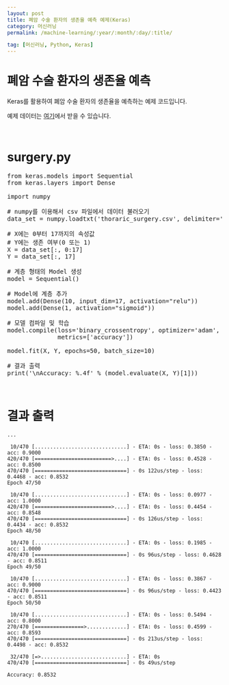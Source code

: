 ```yaml
---
layout: post
title: 폐암 수술 환자의 생존율 예측 예제(Keras)
category: 머신러닝
permalink: /machine-learning/:year/:month/:day/:title/

tag: [머신러닝, Python, Keras]
---
```

# 폐암 수술 환자의 생존율 예측

Keras를 활용하여 폐암 수술 환자의 생존율을 예측하는 예제 코드입니다. 

예제 데이터는 [여기](/assets/machine-learning/thoraric_surgery.csv)에서 받을 수 있습니다.

<br>

# surgery.py

<pre class="prettyprint">
from keras.models import Sequential
from keras.layers import Dense

import numpy

# numpy를 이용해서 csv 파일에서 데이터 불러오기
data_set = numpy.loadtxt('thoraric_surgery.csv', delimiter=',')

# X에는 0부터 17까지의 속성값
# Y에는 생존 여부(0 또는 1)
X = data_set[:, 0:17]
Y = data_set[:, 17]

# 계층 형태의 Model 생성
model = Sequential()

# Model에 계층 추가
model.add(Dense(10, input_dim=17, activation="relu"))
model.add(Dense(1, activation="sigmoid"))

# 모델 컴파일 및 학습
model.compile(loss='binary_crossentropy', optimizer='adam',
              metrics=['accuracy'])

model.fit(X, Y, epochs=50, batch_size=10)

# 결과 출력
print('\nAccuracy: %.4f' % (model.evaluate(X, Y)[1]))
</pre>

<br>

# 결과 출력

~~~
...

 10/470 [..............................] - ETA: 0s - loss: 0.3850 - acc: 0.9000
420/470 [=========================>....] - ETA: 0s - loss: 0.4528 - acc: 0.8500
470/470 [==============================] - 0s 122us/step - loss: 0.4468 - acc: 0.8532
Epoch 47/50

 10/470 [..............................] - ETA: 0s - loss: 0.0977 - acc: 1.0000
420/470 [=========================>....] - ETA: 0s - loss: 0.4454 - acc: 0.8548
470/470 [==============================] - 0s 126us/step - loss: 0.4434 - acc: 0.8532
Epoch 48/50

 10/470 [..............................] - ETA: 0s - loss: 0.1985 - acc: 1.0000
470/470 [==============================] - 0s 96us/step - loss: 0.4628 - acc: 0.8511
Epoch 49/50

 10/470 [..............................] - ETA: 0s - loss: 0.3867 - acc: 0.9000
470/470 [==============================] - 0s 96us/step - loss: 0.4423 - acc: 0.8511
Epoch 50/50

 10/470 [..............................] - ETA: 0s - loss: 0.5494 - acc: 0.8000
270/470 [================>.............] - ETA: 0s - loss: 0.4599 - acc: 0.8593
470/470 [==============================] - 0s 213us/step - loss: 0.4498 - acc: 0.8532

 32/470 [=>............................] - ETA: 0s
470/470 [==============================] - 0s 49us/step

Accuracy: 0.8532
~~~